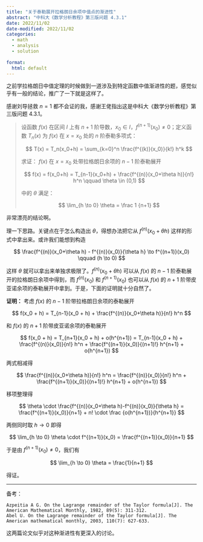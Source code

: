 ```yaml
---
title: "关于泰勒展开拉格朗日余项中值点的渐进性"
abstract: "中科大《数学分析教程》第三版问题 4.3.1"
date: 2022/11/02
date-modified: 2022/11/02
categories:
  - math
  - analysis
  - solution
  
format:
  html: default
---
```


之前学拉格朗日中值定理的时候做到一道涉及到特定函数中值渐进性的题，感觉似乎有一般的结论，推广了一下就是这样了。

感谢刘导拯救 $n=1$ 都不会证的我，感谢王佬指出这是中科大《数学分析教程》第三版问题 4.3.1。

> 设函数 $f(x)$ 在区间 $I$ 上有 $n+1$ 阶导数，$x_0 \in I$，$f^{(n+1)}(x_0) \not = 0$；定义函数 $T_n(x)$ 为 $f(x)$ 在 $x=x_0$ 处的 $n$ 阶泰勒多项式：
> 
> $$
> T(x) = T_n(x_0+h) = \sum_{k=0}^n \frac{f^{(k)}(x_0)}{k!} h^k
> $$
> 
> 求证： $f(x)$ 在 $x=x_0$ 处带拉格朗日余项的 $n-1$ 阶泰勒展开
> 
> $$
> f(x) = f(x_0+h) = T_{n-1}(x_0+h) + \frac{f^{(n)}(x_0+\theta h)}{n!} h^n \qquad \theta \in (0,1)
> $$
> 
> 中的 $\theta$ 满足：
> 
> $$
> \lim_{h \to 0} \theta = \frac 1 {n+1}
> $$

非常漂亮的结论啊。

理一下思路。关键点在于怎么构造出 $\theta$，得想办法把它从 $f^{(n)}(x_0+\theta h)$ 这样的形式中拿出来。或许我们能想到构造

$$
\frac{f^{(n)}(x_0+\theta h) - f^{(n)}(x_0)}{\theta h} \to f^{(n+1)}(x_0) \qquad (h \to 0)
$$

这样 $\theta$ 就可以拿出来单独求极限了。$f^{(n)}(x_0+\theta h)$ 可以从 $f(x)$ 的 $n-1$ 阶泰勒展开的拉格朗日余项中得到，而 $f^{(n)}(x_0)$ 和 $f^{(n+1)}(x_0)$ 也可以从 $f(x)$ 的 $n+1$ 阶带皮亚诺余项的泰勒展开中拿到。于是，下面的证明就十分自然了。

**证明：** 考虑 $f(x)$ 的 $n-1$ 阶带拉格朗日余项的泰勒展开

$$
f(x_0 + h) = T_{n-1}(x_0 + h) + \frac{f^{(n)}(x_0+\theta h)}{n!} h^n
$$

和 $f(x)$ 的 $n+1$ 阶带皮亚诺余项的泰勒展开

$$
f(x_0 + h) = T_{n+1}(x_0 + h) + o(h^{n+1}) = T_{n-1}(x_0 + h) + \frac{f^{(n)}(x_0)}{n!} h^n + \frac{f^{(n+1)}(x_0)}{(n+1)!} h^{n+1} + o(h^{n+1})
$$

两式相减得

$$
\frac{f^{(n)}(x_0+\theta h)}{n!} h^n = \frac{f^{(n)}(x_0)}{n!} h^n + \frac{f^{(n+1)}(x_0)}{(n+1)!} h^{n+1} + o(h^{n+1})
$$

移项整理得

$$
\theta \cdot \frac{f^{(n)}(x_0+\theta h)-f^{(n)}(x_0)}{\theta h} = \frac{f^{(n+1)}(x_0)}{n+1} + n! \cdot \frac {o(h^{n+1})}{h^{n+1}}
$$

两侧同时取 $h \to 0$ 即得

$$
\lim_{h \to 0} \theta \cdot f^{(n+1)}(x_0) = \frac{f^{(n+1)}(x_0)}{n+1}
$$

于是由 $f^{(n+1)}(x_0) \not = 0$，我们有

$$
\lim_{h \to 0} \theta = \frac{1}{n+1}
$$

得证。

---

备考：

```
Azpeitia A G. On the Lagrange remainder of the Taylor formula[J]. The American Mathematical Monthly, 1982, 89(5): 311-312.
Abel U. On the Lagrange remainder of the Taylor formula[J]. The American mathematical monthly, 2003, 110(7): 627-633.
```

这两篇论文似乎对这种渐进性有更深入的讨论。